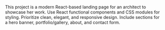 <!-- Use this file to provide workspace-specific custom instructions to Copilot. For more details, visit https://code.visualstudio.com/docs/copilot/copilot-customization#_use-a-githubcopilotinstructionsmd-file -->

This project is a modern React-based landing page for an architect to showcase her work. Use React functional components and CSS modules for styling. Prioritize clean, elegant, and responsive design. Include sections for a hero banner, portfolio/gallery, about, and contact form.
